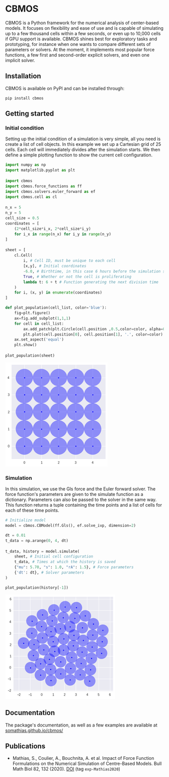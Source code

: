# CBMOS

CBMOS is a Python framework for the numerical analysis of center-based models.
It focuses on flexibility and ease of use and is capable of simulating up to a
few thousand cells within a few seconds, or even up to 10,000 cells if GPU
support is available. CBMOS shines best for exploratory tasks and prototyping,
for instance when one wants to compare different sets of parameters or solvers.
At the moment, it implements most popular force functions, a few first and
second-order explicit solvers, and even one implicit solver.

## Installation
CBMOS is available on PyPI and can be installed through:
```
pip install cbmos
```

## Getting started
### Initial condition

Setting up the initial condition of a simulation is very simple, all you need is create a list of cell objects. In this example we set up a Cartesian grid of 25 cells. Each cell will immediately divides after the simulation starts. We then define a simple plotting function to show the current cell configuration.


```python
import numpy as np
import matplotlib.pyplot as plt

import cbmos
import cbmos.force_functions as ff
import cbmos.solvers.euler_forward as ef
import cbmos.cell as cl

n_x = 5
n_y = 5
cell_size = 0.5
coordinates = [
    (2*cell_size*i_x, 2*cell_size*i_y)
    for i_x in range(n_x) for i_y in range(n_y)
]

sheet = [
    cl.Cell(
        i, # Cell ID, must be unique to each cell
        [x,y], # Initial coordinates
        -6.0, # Birthtime, in this case 6 hours before the simulation starts
        True, # Whether or not the cell is proliferating
        lambda t: 6 + t # Function generating the next division time
    )
    for i, (x, y) in enumerate(coordinates)
]
```


```python
def plot_population(cell_list, color='blue'):
    fig=plt.figure()
    ax=fig.add_subplot(1,1,1)
    for cell in cell_list:
        ax.add_patch(plt.Circle(cell.position ,0.5,color=color, alpha=0.4))
        plt.plot(cell.position[0], cell.position[1], '.', color=color)
    ax.set_aspect('equal')
    plt.show()

plot_population(sheet)
```

![png](.images/output_3_0.png)

### Simulation

In this simulation, we use the Gls force and the Euler forward solver. The force function's parameters are given to the simulate function as a dictionary. Parameters can also be passed to the solver in the same way. This function returns a tuple containing the time points and a list of cells for each of these time points.

```python
# Initialize model
model = cbmos.CBModel(ff.Gls(), ef.solve_ivp, dimension=2)
```

```python
dt = 0.01
t_data = np.arange(0, 4, dt)

t_data, history = model.simulate(
    sheet, # Initial cell configuration
    t_data, # Times at which the history is saved
    {"mu": 5.70, "s": 1.0, "rA": 1.5}, # Force parameters
    {'dt': dt}, # Solver parameters
)
```

```python
plot_population(history[-1])
```

![png](.images/output_7_0.png)



## Documentation
The package's documentation, as well as a few examples are available at
[somathias.github.io/cbmos/](https://somathias.github.io/cbmos/)

## Publications

- Mathias, S., Coulier, A., Bouchnita, A. et al. Impact of Force Function
  Formulations on the Numerical Simulation of Centre-Based Models. Bull Math
  Biol 82, 132 (2020). [DOI](https://doi.org/10.1007/s11538-020-00810-2) (tag `exp-Mathias2020`)
